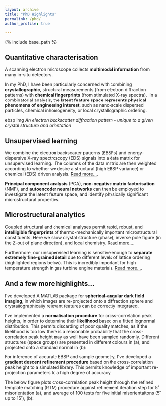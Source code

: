 ```yaml
---
layout: archive
title: "PhD Highlights"
permalink: /phd/
author_profile: true

---
```


{% include base_path %}

Quantitative characterisation
------

A scanning electron microscope collects **multimodal information** from many in-situ detectors.
 
In my PhD, I have been particularly concerned with combining **crystallographic**, structural measurements (from electron diffraction patterns) with **chemical fingerprints** (from stimulated X-ray spectra).
​
In a combinatorial analysis, the **latent feature space represents physical phenomena of engineering interest**, such as nano-scale dispersed particles, chemical inhomogeneity, or local crystallographic ordering.

ebsp img
*An electron backscatter diffraction pattern -  unique to a given crystal structure and orientation*


Unsupervised learning
------

We combine the electron backscatter patterns (EBSPs) and energy-dispersive X-ray spectroscopy (EDS) signals into a data matrix for unsupervised learning.
​
The columns of the data matrix are then weighted according to whether we desire a structural (high EBSP variance) or chemical (EDS) driven analysis. [Read more...](https://arxiv.org/abs/1908.04084).

**Principal component analysis** (PCA), **non-negative matrix factorisation** (NMF), and **autoencoder neural networks** can then be employed to investigate the latent feature space, and identify physically significant microstructural properties.


Microstructural analytics
------

Coupled structural and chemical analyses permit rapid, robust, and **intelligible fingerprints** of thermo-mechanically important microstructural constituents. Here we show crystal structure (phase), inverse pole figure (in the Z-out of plane direction), and local chemistry. [Read more...](https://arxiv.org/abs/2009.00948).

Furthermore, our unsupervised learning is sensitive enough to **separate extremely fine-grained detail** due to different levels of lattice ordering (highlighted regions below). This is incredibly important for high temperature strength in gas turbine engine materials. [Read more...](https://arxiv.org/abs/2005.10581).


And a few more highlights...
------

I've developed A MATLAB package for **spherical-angular dark field imaging**, in which images are re-projected onto a diffraction sphere and crystallographically relevant features can be correctly integrated.

I've implemented a **normalisation procedure** for cross-correlation peak heights, in order to determine their **likelihood** based on a fitted lognormal distribution. This permits discarding of poor quality matches, as if the likelihood is too low there is a reasonable probability that the cross-correlation peak height may as well have been sampled randomly. Different structures (space groups) are presented in different colours in (a), and projected onto a standard normal in (b):

For inference of accurate EBSP and sample geometry, I've developed a **gradient descent refinement procedure** based on the cross-correlation peak height to a simulated library. This permits knowledge of important re-projection parameters to a high degree of accuracy.

The below figure plots cross-correlation peak height through the refined template matching (RTM) procedure against refinement iteration step for 5˚ misorientation (a), and average of 100 tests for five initial misorientaitons (5˚ up to 15˚), (b):



